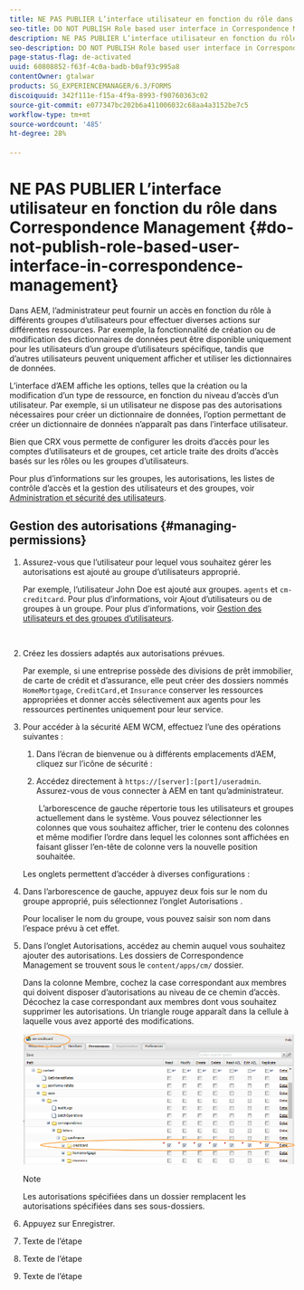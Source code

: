 ```yaml
---
title: NE PAS PUBLIER L’interface utilisateur en fonction du rôle dans Correspondence Management
seo-title: DO NOT PUBLISH Role based user interface in Correspondence Management
description: NE PAS PUBLIER L’interface utilisateur en fonction du rôle dans Correspondence Management
seo-description: DO NOT PUBLISH Role based user interface in Correspondence Management
page-status-flag: de-activated
uuid: 60808852-f63f-4c0a-badb-b0af93c995a8
contentOwner: gtalwar
products: SG_EXPERIENCEMANAGER/6.3/FORMS
discoiquuid: 342f111e-f15a-4f9a-8993-f90760363c02
source-git-commit: e077347bc202b6a411006032c68aa4a3152be7c5
workflow-type: tm+mt
source-wordcount: '485'
ht-degree: 28%

---
```



# NE PAS PUBLIER L’interface utilisateur en fonction du rôle dans Correspondence Management {#do-not-publish-role-based-user-interface-in-correspondence-management}

Dans AEM, l’administrateur peut fournir un accès en fonction du rôle à différents groupes d’utilisateurs pour effectuer diverses actions sur différentes ressources. Par exemple, la fonctionnalité de création ou de modification des dictionnaires de données peut être disponible uniquement pour les utilisateurs d’un groupe d’utilisateurs spécifique, tandis que d’autres utilisateurs peuvent uniquement afficher et utiliser les dictionnaires de données.

L’interface d’AEM affiche les options, telles que la création ou la modification d’un type de ressource, en fonction du niveau d’accès d’un utilisateur. Par exemple, si un utilisateur ne dispose pas des autorisations nécessaires pour créer un dictionnaire de données, l’option permettant de créer un dictionnaire de données n’apparaît pas dans l’interface utilisateur.

Bien que CRX vous permette de configurer les droits d’accès pour les comptes d’utilisateurs et de groupes, cet article traite des droits d’accès basés sur les rôles ou les groupes d’utilisateurs.

Pour plus d’informations sur les groupes, les autorisations, les listes de contrôle d’accès et la gestion des utilisateurs et des groupes, voir [Administration et sécurité des utilisateurs](/help/sites-administering/security.md).

## Gestion des autorisations {#managing-permissions}

1. Assurez-vous que l’utilisateur pour lequel vous souhaitez gérer les autorisations est ajouté au groupe d’utilisateurs approprié.

   Par exemple, l’utilisateur John Doe est ajouté aux groupes. `agents` et `cm-creditcard`. Pour plus d’informations, voir Ajout d’utilisateurs ou de groupes à un groupe. Pour plus d’informations, voir [Gestion des utilisateurs et des groupes d’utilisateurs](/help/communities/users.md).

   ![]()

1. Créez les dossiers adaptés aux autorisations prévues.

   Par exemple, si une entreprise possède des divisions de prêt immobilier, de carte de crédit et d’assurance, elle peut créer des dossiers nommés `HomeMortgage`, `CreditCard,`et `Insurance` conserver les ressources appropriées et donner accès sélectivement aux agents pour les ressources pertinentes uniquement pour leur service.

1. Pour accéder à la sécurité AEM WCM, effectuez l’une des opérations suivantes :

   1. Dans l’écran de bienvenue ou à différents emplacements d’AEM, cliquez sur l’icône de sécurité :

   1. Accédez directement à `https://[server]:[port]/useradmin`. Assurez-vous de vous connecter à AEM en tant qu’administrateur.

      ![]()
   L’arborescence de gauche répertorie tous les utilisateurs et groupes actuellement dans le système. Vous pouvez sélectionner les colonnes que vous souhaitez afficher, trier le contenu des colonnes et même modifier l’ordre dans lequel les colonnes sont affichées en faisant glisser l’en-tête de colonne vers la nouvelle position souhaitée.

   Les onglets permettent d’accéder à diverses configurations :

1. Dans l’arborescence de gauche, appuyez deux fois sur le nom du groupe approprié, puis sélectionnez l’onglet Autorisations .

   Pour localiser le nom du groupe, vous pouvez saisir son nom dans l’espace prévu à cet effet.

1. Dans l’onglet Autorisations, accédez au chemin auquel vous souhaitez ajouter des autorisations. Les dossiers de Correspondence Management se trouvent sous le `content/apps/cm/` dossier.

   Dans la colonne Membre, cochez la case correspondant aux membres qui doivent disposer d’autorisations au niveau de ce chemin d’accès. Décochez la case correspondant aux membres dont vous souhaitez supprimer les autorisations. Un triangle rouge apparaît dans la cellule à laquelle vous avez apporté des modifications.

   ![useradmin-creditcard](assets/useradmin-creditcard.png)

   >[!NOTE]
   >
   >Les autorisations spécifiées dans un dossier remplacent les autorisations spécifiées dans ses sous-dossiers.

1. Appuyez sur Enregistrer.
1. Texte de l’étape
1. Texte de l’étape
1. Texte de l’étape

